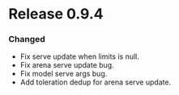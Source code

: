 # Release 0.9.4

### Changed

- Fix serve update when limits is null.
- Fix arena serve update bug.
- Fix model serve args bug.
- Add toleration dedup for arena serve update.